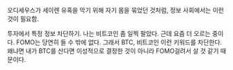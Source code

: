 오디세우스가 세이렌 유혹을 막기 위해 자기 몸을 묶었던 것처럼, 정보 사회에서는 이런 것이 필요함.

투자에서 특정 정보 차단하기. 나는 비트코인 좀 일찍 팔았다. 근데 요즘 더 오르는 중이다. FOMO는 당연히 들 수 밖에 없다. 그래서 BTC, 비트코인 이런 키워드를 차단한다. 왜냐면 내가 BTC를 산다면 이성적으로 결정한 것이 아니라  FOMO걸려서 살 것 같기 때문이다.
